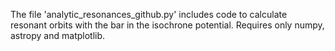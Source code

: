 The file 'analytic_resonances_github.py' includes code to calculate resonant orbits with the bar in the isochrone potential. Requires only numpy, astropy and matplotlib.
